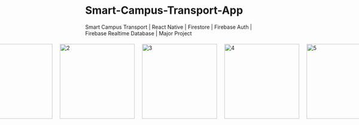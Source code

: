 # Smart-Campus-Transport-App
Smart Campus Transport | React Native | Firestore | Firebase Auth | Firebase Realtime Database | Major Project 


<div style="display: flex; justify-content: center; gap: 20px; margin: 20px;">
  <img src="https://github.com/user-attachments/assets/7bd8503d-b717-47a0-81b2-6d16c551d149" alt="1" width="200">
  <img src="https://github.com/user-attachments/assets/159bfc32-63c6-44ee-b770-9b8e29a3d191" alt="2" width="200">
  <img src="https://github.com/user-attachments/assets/1ac14938-813d-4d8f-8b53-7639d1db8b82" alt="3" width="200">
  <img src="https://github.com/user-attachments/assets/95bbe883-0710-4210-8a60-e817a999ad21" alt="4" width="200">
  <img src="https://github.com/user-attachments/assets/4304cf51-d6a3-4dfb-b171-308ad6d52ba0" alt="5" width="200">
</div>
